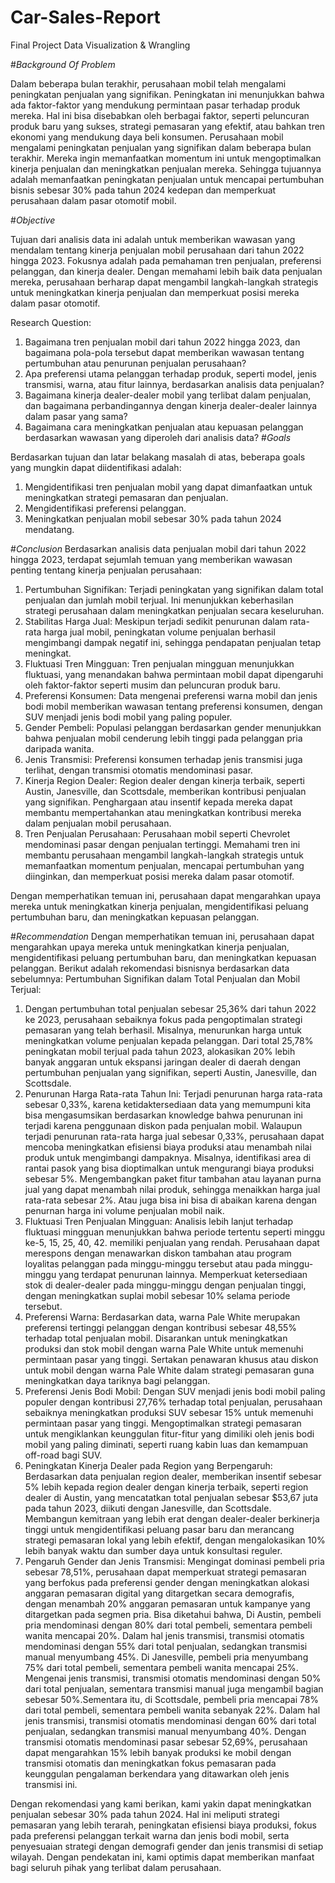 # Car-Sales-Report
Final Project Data Visualization &amp; Wrangling

#*Background Of Problem*

Dalam beberapa bulan terakhir, perusahaan mobil telah mengalami peningkatan penjualan yang signifikan. Peningkatan ini menunjukkan bahwa ada faktor-faktor yang mendukung permintaan pasar terhadap produk mereka. Hal ini bisa disebabkan oleh berbagai faktor, seperti peluncuran produk baru yang sukses, strategi pemasaran yang efektif, atau bahkan tren ekonomi yang mendukung daya beli konsumen. Perusahaan mobil mengalami peningkatan penjualan yang signifikan dalam beberapa bulan terakhir. Mereka ingin memanfaatkan momentum ini untuk mengoptimalkan kinerja penjualan dan meningkatkan penjualan mereka. Sehingga tujuannya adalah memanfaatkan peningkatan penjualan untuk mencapai pertumbuhan bisnis sebesar 30% pada tahun 2024 kedepan dan memperkuat perusahaan dalam pasar otomotif mobil.

#*Objective*

Tujuan dari analisis data ini adalah untuk memberikan wawasan yang mendalam tentang kinerja penjualan mobil perusahaan dari tahun 2022 hingga 2023. Fokusnya adalah pada pemahaman tren penjualan, preferensi pelanggan, dan kinerja dealer. Dengan memahami lebih baik data penjualan mereka, perusahaan berharap dapat mengambil langkah-langkah strategis untuk meningkatkan kinerja penjualan dan memperkuat posisi mereka dalam pasar otomotif.

Research Question:

1. Bagaimana tren penjualan mobil dari tahun 2022 hingga 2023, dan bagaimana pola-pola tersebut dapat memberikan wawasan tentang pertumbuhan atau penurunan penjualan perusahaan?
2. Apa preferensi utama pelanggan terhadap produk, seperti model, jenis transmisi, warna, atau fitur lainnya, berdasarkan analisis data penjualan?
3. Bagaimana kinerja dealer-dealer mobil yang terlibat dalam penjualan, dan bagaimana perbandingannya dengan kinerja dealer-dealer lainnya dalam pasar yang sama?
4. Bagaimana cara meningkatkan penjualan atau kepuasan pelanggan berdasarkan wawasan yang diperoleh dari analisis data?
#*Goals*

Berdasarkan tujuan dan latar belakang masalah di atas, beberapa goals yang mungkin dapat diidentifikasi adalah:

1. Mengidentifikasi tren penjualan mobil yang dapat dimanfaatkan untuk meningkatkan strategi pemasaran dan penjualan.
2. Mengidentifikasi preferensi pelanggan.
3. Meningkatkan penjualan mobil sebesar 30% pada tahun 2024 mendatang.

#*Conclusion*
Berdasarkan analisis data penjualan mobil dari tahun 2022 hingga 2023, terdapat sejumlah temuan yang memberikan wawasan penting tentang kinerja penjualan perusahaan:
1. Pertumbuhan Signifikan: Terjadi peningkatan yang signifikan dalam total penjualan dan jumlah mobil terjual. Ini menunjukkan keberhasilan strategi perusahaan dalam meningkatkan penjualan secara keseluruhan.
2. Stabilitas Harga Jual: Meskipun terjadi sedikit penurunan dalam rata-rata harga jual mobil, peningkatan volume penjualan berhasil mengimbangi dampak negatif ini, sehingga pendapatan penjualan tetap meningkat.
3. Fluktuasi Tren Mingguan: Tren penjualan mingguan menunjukkan fluktuasi, yang menandakan bahwa permintaan mobil dapat dipengaruhi oleh faktor-faktor seperti musim dan peluncuran produk baru.
4. Preferensi Konsumen: Data mengenai preferensi warna mobil dan jenis bodi mobil memberikan wawasan tentang preferensi konsumen, dengan SUV menjadi jenis bodi mobil yang paling populer.
5. Gender Pembeli: Populasi pelanggan berdasarkan gender menunjukkan bahwa penjualan mobil cenderung lebih tinggi pada pelanggan pria daripada wanita.
6. Jenis Transmisi: Preferensi konsumen terhadap jenis transmisi juga terlihat, dengan transmisi otomatis mendominasi pasar.
7. Kinerja Region Dealer: Region dealer dengan kinerja terbaik, seperti Austin, Janesville, dan Scottsdale, memberikan kontribusi penjualan yang signifikan. Penghargaan atau insentif kepada mereka dapat membantu mempertahankan atau meningkatkan kontribusi mereka dalam penjualan mobil perusahaan.
8. Tren Penjualan Perusahaan: Perusahaan mobil seperti Chevrolet mendominasi pasar dengan penjualan tertinggi. Memahami tren ini membantu perusahaan mengambil langkah-langkah strategis untuk memanfaatkan momentum penjualan, mencapai pertumbuhan yang diinginkan, dan memperkuat posisi mereka dalam pasar otomotif.

Dengan memperhatikan temuan ini, perusahaan dapat mengarahkan upaya mereka untuk meningkatkan kinerja penjualan, mengidentifikasi peluang pertumbuhan baru, dan meningkatkan kepuasan pelanggan.

#*Recommendation*
Dengan memperhatikan temuan ini, perusahaan dapat mengarahkan upaya mereka untuk meningkatkan kinerja penjualan, mengidentifikasi peluang pertumbuhan baru, dan meningkatkan kepuasan pelanggan. Berikut adalah rekomendasi bisnisnya berdasarkan data sebelumnya:
Pertumbuhan Signifikan dalam Total Penjualan dan Mobil Terjual:
1. Dengan pertumbuhan total penjualan sebesar 25,36% dari tahun 2022 ke 2023, perusahaan sebaiknya fokus pada pengoptimalan strategi pemasaran yang telah berhasil. Misalnya, menurunkan harga untuk meningkatkan volume penjualan kepada pelanggan.
Dari total 25,78% peningkatan mobil terjual pada tahun 2023, alokasikan 20% lebih banyak anggaran untuk ekspansi jaringan dealer di daerah dengan pertumbuhan penjualan yang signifikan, seperti Austin, Janesville, dan Scottsdale.
2. Penurunan Harga Rata-rata Tahun Ini:
Terjadi penurunan harga rata-rata sebesar 0,33%, karena ketidaktersediaan data yang memumpuni kita bisa mengasumsikan berdasarkan knowledge bahwa penurunan ini terjadi karena penggunaan diskon pada penjualan mobil. Walaupun terjadi penurunan rata-rata harga jual sebesar 0,33%, perusahaan dapat mencoba meningkatkan efisiensi biaya produksi atau menambah nilai produk untuk mengimbangi dampaknya. Misalnya, identifikasi area di rantai pasok yang bisa dioptimalkan untuk mengurangi biaya produksi sebesar 5%.
Mengembangkan paket fitur tambahan atau layanan purna jual yang dapat menambah nilai produk, sehingga menaikkan harga jual rata-rata sebesar 2%. Atau juga bisa ini bisa di abaikan karena dengan penurnan harga ini volume penjualan mobil naik.
3. Fluktuasi Tren Penjualan Mingguan:
Analisis lebih lanjut terhadap fluktuasi mingguan menunjukkan bahwa periode tertentu seperti minggu ke-5, 15, 25, 40, 42. memiliki penjualan yang rendah. Perusahaan dapat merespons dengan menawarkan diskon tambahan atau program loyalitas pelanggan pada minggu-minggu tersebut atau pada minggu-minggu yang terdapat penurunan lainnya.
Memperkuat ketersediaan stok di dealer-dealer pada minggu-minggu dengan penjualan tinggi, dengan meningkatkan suplai mobil sebesar 10% selama periode tersebut.
4. Preferensi Warna:
Berdasarkan data, warna Pale White merupakan preferensi tertinggi pelanggan dengan kontribusi sebesar 48,55% terhadap total penjualan mobil. Disarankan untuk meningkatkan produksi dan stok mobil dengan warna Pale White untuk memenuhi permintaan pasar yang tinggi. Sertakan penawaran khusus atau diskon untuk mobil dengan warna Pale White dalam strategi pemasaran guna meningkatkan daya tariknya bagi pelanggan.
5. Preferensi Jenis Bodi Mobil:
Dengan SUV menjadi jenis bodi mobil paling populer dengan kontribusi 27,76% terhadap total penjualan, perusahaan sebaiknya meningkatkan produksi SUV sebesar 15% untuk memenuhi permintaan pasar yang tinggi. Mengoptimalkan strategi pemasaran untuk mengiklankan keunggulan fitur-fitur yang dimiliki oleh jenis bodi mobil yang paling diminati, seperti ruang kabin luas dan kemampuan off-road bagi SUV.
6. Peningkatan Kinerja Dealer pada Region yang Berpengaruh:
Berdasarkan data penjualan region dealer, memberikan insentif sebesar 5% lebih kepada region dealer dengan kinerja terbaik, seperti region dealer di Austin, yang mencatatkan total penjualan sebesar $53,67 juta pada tahun 2023, diikuti dengan Janesville, dan Scottsdale.
Membangun kemitraan yang lebih erat dengan dealer-dealer berkinerja tinggi untuk mengidentifikasi peluang pasar baru dan merancang strategi pemasaran lokal yang lebih efektif, dengan mengalokasikan 10% lebih banyak waktu dan sumber daya untuk konsultasi reguler.
7. Pengaruh Gender dan Jenis Transmisi:
Mengingat dominasi pembeli pria sebesar 78,51%, perusahaan dapat memperkuat strategi pemasaran yang berfokus pada preferensi gender dengan meningkatkan alokasi anggaran pemasaran digital yang ditargetkan secara demografis, dengan menambah 20% anggaran pemasaran untuk kampanye yang ditargetkan pada segmen pria. Bisa diketahui bahwa, Di Austin, pembeli pria mendominasi dengan 80% dari total pembeli, sementara pembeli wanita mencapai 20%. Dalam hal jenis transmisi, transmisi otomatis mendominasi dengan 55% dari total penjualan, sedangkan transmisi manual menyumbang 45%. Di Janesville, pembeli pria menyumbang 75% dari total pembeli, sementara pembeli wanita mencapai 25%. Mengenai jenis transmisi, transmisi otomatis mendominasi dengan 50% dari total penjualan, sementara transmisi manual juga mengambil bagian sebesar 50%.Sementara itu, di Scottsdale, pembeli pria mencapai 78% dari total pembeli, sementara pembeli wanita sebanyak 22%. Dalam hal jenis transmisi, transmisi otomatis mendominasi dengan 60% dari total penjualan, sedangkan transmisi manual menyumbang 40%.
Dengan transmisi otomatis mendominasi pasar sebesar 52,69%, perusahaan dapat mengarahkan 15% lebih banyak produksi ke mobil dengan transmisi otomatis dan meningkatkan fokus pemasaran pada keunggulan pengalaman berkendara yang ditawarkan oleh jenis transmisi ini.

Dengan rekomendasi yang kami berikan, kami yakin dapat meningkatkan penjualan sebesar 30% pada tahun 2024. Hal ini meliputi strategi pemasaran yang lebih terarah, peningkatan efisiensi biaya produksi, fokus pada preferensi pelanggan terkait warna dan jenis bodi mobil, serta penyesuaian strategi dengan demografi gender dan jenis transmisi di setiap wilayah. Dengan pendekatan ini, kami optimis dapat memberikan manfaat bagi seluruh pihak yang terlibat dalam perusahaan.


